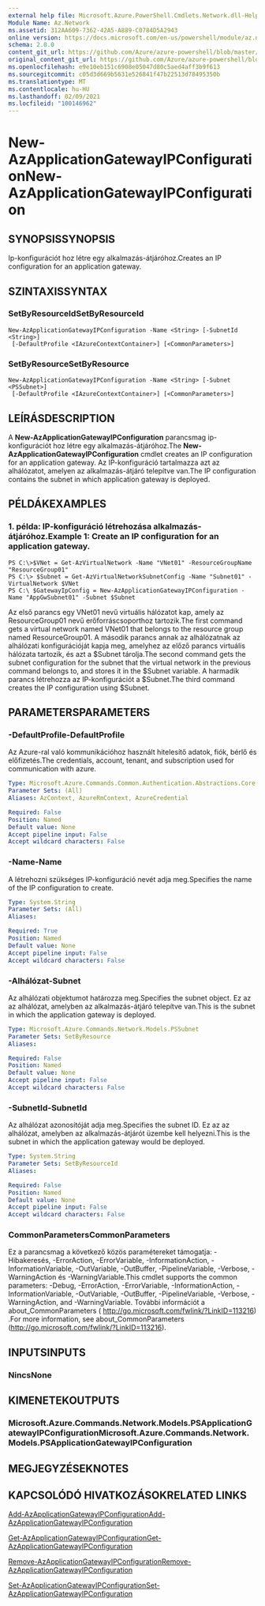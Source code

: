 ```yaml
---
external help file: Microsoft.Azure.PowerShell.Cmdlets.Network.dll-Help.xml
Module Name: Az.Network
ms.assetid: 312AA609-7362-42A5-A889-C0784D5A2943
online version: https://docs.microsoft.com/en-us/powershell/module/az.network/new-azapplicationgatewayipconfiguration
schema: 2.0.0
content_git_url: https://github.com/Azure/azure-powershell/blob/master/src/Network/Network/help/New-AzApplicationGatewayIPConfiguration.md
original_content_git_url: https://github.com/Azure/azure-powershell/blob/master/src/Network/Network/help/New-AzApplicationGatewayIPConfiguration.md
ms.openlocfilehash: e9e10eb151c6908e05047d80c5aed4aff3b9f613
ms.sourcegitcommit: c05d3d669b5631e526841f47b22513d78495350b
ms.translationtype: MT
ms.contentlocale: hu-HU
ms.lasthandoff: 02/09/2021
ms.locfileid: "100146962"
---
```

# <span data-ttu-id="b5603-101">New-AzApplicationGatewayIPConfiguration</span><span class="sxs-lookup"><span data-stu-id="b5603-101">New-AzApplicationGatewayIPConfiguration</span></span>

## <span data-ttu-id="b5603-102">SYNOPSIS</span><span class="sxs-lookup"><span data-stu-id="b5603-102">SYNOPSIS</span></span>
<span data-ttu-id="b5603-103">Ip-konfigurációt hoz létre egy alkalmazás-átjáróhoz.</span><span class="sxs-lookup"><span data-stu-id="b5603-103">Creates an IP configuration for an application gateway.</span></span>

## <span data-ttu-id="b5603-104">SZINTAXIS</span><span class="sxs-lookup"><span data-stu-id="b5603-104">SYNTAX</span></span>

### <span data-ttu-id="b5603-105">SetByResourceId</span><span class="sxs-lookup"><span data-stu-id="b5603-105">SetByResourceId</span></span>
```
New-AzApplicationGatewayIPConfiguration -Name <String> [-SubnetId <String>]
 [-DefaultProfile <IAzureContextContainer>] [<CommonParameters>]
```

### <span data-ttu-id="b5603-106">SetByResource</span><span class="sxs-lookup"><span data-stu-id="b5603-106">SetByResource</span></span>
```
New-AzApplicationGatewayIPConfiguration -Name <String> [-Subnet <PSSubnet>]
 [-DefaultProfile <IAzureContextContainer>] [<CommonParameters>]
```

## <span data-ttu-id="b5603-107">LEÍRÁS</span><span class="sxs-lookup"><span data-stu-id="b5603-107">DESCRIPTION</span></span>
<span data-ttu-id="b5603-108">A **New-AzApplicationGatewayIPConfiguration** parancsmag ip-konfigurációt hoz létre egy alkalmazás-átjáróhoz.</span><span class="sxs-lookup"><span data-stu-id="b5603-108">The **New-AzApplicationGatewayIPConfiguration** cmdlet creates an IP configuration for an application gateway.</span></span>
<span data-ttu-id="b5603-109">Az IP-konfiguráció tartalmazza azt az alhálózatot, amelyen az alkalmazás-átjáró telepítve van.</span><span class="sxs-lookup"><span data-stu-id="b5603-109">The IP configuration contains the subnet in which application gateway is deployed.</span></span>

## <span data-ttu-id="b5603-110">PÉLDÁK</span><span class="sxs-lookup"><span data-stu-id="b5603-110">EXAMPLES</span></span>

### <span data-ttu-id="b5603-111">1. példa: IP-konfiguráció létrehozása alkalmazás-átjáróhoz.</span><span class="sxs-lookup"><span data-stu-id="b5603-111">Example 1: Create an IP configuration for an application gateway.</span></span>
```
PS C:\>$VNet = Get-AzVirtualNetwork -Name "VNet01" -ResourceGroupName "ResourceGroup01"
PS C:\> $Subnet = Get-AzVirtualNetworkSubnetConfig -Name "Subnet01" -VirtualNetwork $VNet 
PS C:\ $GatewayIpConfig = New-AzApplicationGatewayIPConfiguration -Name "AppGwSubnet01" -Subnet $Subnet
```

<span data-ttu-id="b5603-112">Az első parancs egy VNet01 nevű virtuális hálózatot kap, amely az ResourceGroup01 nevű erőforráscsoporthoz tartozik.</span><span class="sxs-lookup"><span data-stu-id="b5603-112">The first command gets a virtual network named VNet01 that belongs to the resource group named ResourceGroup01.</span></span>
<span data-ttu-id="b5603-113">A második parancs annak az alhálózatnak az alhálózati konfigurációját kapja meg, amelyhez az előző parancs virtuális hálózata tartozik, és azt a $Subnet tárolja.</span><span class="sxs-lookup"><span data-stu-id="b5603-113">The second command gets the subnet configuration for the subnet that the virtual network in the previous command belongs to, and stores it in the $Subnet variable.</span></span>
<span data-ttu-id="b5603-114">A harmadik parancs létrehozza az IP-konfigurációt a $Subnet.</span><span class="sxs-lookup"><span data-stu-id="b5603-114">The third command creates the IP configuration using $Subnet.</span></span>

## <span data-ttu-id="b5603-115">PARAMETERS</span><span class="sxs-lookup"><span data-stu-id="b5603-115">PARAMETERS</span></span>

### <span data-ttu-id="b5603-116">-DefaultProfile</span><span class="sxs-lookup"><span data-stu-id="b5603-116">-DefaultProfile</span></span>
<span data-ttu-id="b5603-117">Az Azure-ral való kommunikációhoz használt hitelesítő adatok, fiók, bérlő és előfizetés.</span><span class="sxs-lookup"><span data-stu-id="b5603-117">The credentials, account, tenant, and subscription used for communication with azure.</span></span>

```yaml
Type: Microsoft.Azure.Commands.Common.Authentication.Abstractions.Core.IAzureContextContainer
Parameter Sets: (All)
Aliases: AzContext, AzureRmContext, AzureCredential

Required: False
Position: Named
Default value: None
Accept pipeline input: False
Accept wildcard characters: False
```

### <span data-ttu-id="b5603-118">-Name</span><span class="sxs-lookup"><span data-stu-id="b5603-118">-Name</span></span>
<span data-ttu-id="b5603-119">A létrehozni szükséges IP-konfiguráció nevét adja meg.</span><span class="sxs-lookup"><span data-stu-id="b5603-119">Specifies the name of the IP configuration to create.</span></span>

```yaml
Type: System.String
Parameter Sets: (All)
Aliases:

Required: True
Position: Named
Default value: None
Accept pipeline input: False
Accept wildcard characters: False
```

### <span data-ttu-id="b5603-120">-Alhálózat</span><span class="sxs-lookup"><span data-stu-id="b5603-120">-Subnet</span></span>
<span data-ttu-id="b5603-121">Az alhálózati objektumot határozza meg.</span><span class="sxs-lookup"><span data-stu-id="b5603-121">Specifies the subnet object.</span></span>
<span data-ttu-id="b5603-122">Ez az az alhálózat, amelyben az alkalmazás-átjáró telepítve van.</span><span class="sxs-lookup"><span data-stu-id="b5603-122">This is the subnet in which the application gateway is deployed.</span></span>

```yaml
Type: Microsoft.Azure.Commands.Network.Models.PSSubnet
Parameter Sets: SetByResource
Aliases:

Required: False
Position: Named
Default value: None
Accept pipeline input: False
Accept wildcard characters: False
```

### <span data-ttu-id="b5603-123">-SubnetId</span><span class="sxs-lookup"><span data-stu-id="b5603-123">-SubnetId</span></span>
<span data-ttu-id="b5603-124">Az alhálózat azonosítóját adja meg.</span><span class="sxs-lookup"><span data-stu-id="b5603-124">Specifies the subnet ID.</span></span>
<span data-ttu-id="b5603-125">Ez az az alhálózat, amelyben az alkalmazás-átjárót üzembe kell helyezni.</span><span class="sxs-lookup"><span data-stu-id="b5603-125">This is the subnet in which the application gateway would be deployed.</span></span>

```yaml
Type: System.String
Parameter Sets: SetByResourceId
Aliases:

Required: False
Position: Named
Default value: None
Accept pipeline input: False
Accept wildcard characters: False
```

### <span data-ttu-id="b5603-126">CommonParameters</span><span class="sxs-lookup"><span data-stu-id="b5603-126">CommonParameters</span></span>
<span data-ttu-id="b5603-127">Ez a parancsmag a következő közös paramétereket támogatja: -Hibakeresés, -ErrorAction, -ErrorVariable, -InformationAction, -InformationVariable, -OutVariable, -OutBuffer, -PipelineVariable, -Verbose, -WarningAction és -WarningVariable.</span><span class="sxs-lookup"><span data-stu-id="b5603-127">This cmdlet supports the common parameters: -Debug, -ErrorAction, -ErrorVariable, -InformationAction, -InformationVariable, -OutVariable, -OutBuffer, -PipelineVariable, -Verbose, -WarningAction, and -WarningVariable.</span></span> <span data-ttu-id="b5603-128">További információt a about_CommonParameters ( http://go.microsoft.com/fwlink/?LinkID=113216) .</span><span class="sxs-lookup"><span data-stu-id="b5603-128">For more information, see about_CommonParameters (http://go.microsoft.com/fwlink/?LinkID=113216).</span></span>

## <span data-ttu-id="b5603-129">INPUTS</span><span class="sxs-lookup"><span data-stu-id="b5603-129">INPUTS</span></span>

### <span data-ttu-id="b5603-130">Nincs</span><span class="sxs-lookup"><span data-stu-id="b5603-130">None</span></span>

## <span data-ttu-id="b5603-131">KIMENETEK</span><span class="sxs-lookup"><span data-stu-id="b5603-131">OUTPUTS</span></span>

### <span data-ttu-id="b5603-132">Microsoft.Azure.Commands.Network.Models.PSApplicationGatewayIPConfiguration</span><span class="sxs-lookup"><span data-stu-id="b5603-132">Microsoft.Azure.Commands.Network.Models.PSApplicationGatewayIPConfiguration</span></span>

## <span data-ttu-id="b5603-133">MEGJEGYZÉSEK</span><span class="sxs-lookup"><span data-stu-id="b5603-133">NOTES</span></span>

## <span data-ttu-id="b5603-134">KAPCSOLÓDÓ HIVATKOZÁSOK</span><span class="sxs-lookup"><span data-stu-id="b5603-134">RELATED LINKS</span></span>

[<span data-ttu-id="b5603-135">Add-AzApplicationGatewayIPConfiguration</span><span class="sxs-lookup"><span data-stu-id="b5603-135">Add-AzApplicationGatewayIPConfiguration</span></span>](./Add-AzApplicationGatewayIPConfiguration.md)

[<span data-ttu-id="b5603-136">Get-AzApplicationGatewayIPConfiguration</span><span class="sxs-lookup"><span data-stu-id="b5603-136">Get-AzApplicationGatewayIPConfiguration</span></span>](./Get-AzApplicationGatewayIPConfiguration.md)

[<span data-ttu-id="b5603-137">Remove-AzApplicationGatewayIPConfiguration</span><span class="sxs-lookup"><span data-stu-id="b5603-137">Remove-AzApplicationGatewayIPConfiguration</span></span>](./Remove-AzApplicationGatewayIPConfiguration.md)

[<span data-ttu-id="b5603-138">Set-AzApplicationGatewayIPConfiguration</span><span class="sxs-lookup"><span data-stu-id="b5603-138">Set-AzApplicationGatewayIPConfiguration</span></span>](./Set-AzApplicationGatewayIPConfiguration.md)


